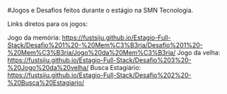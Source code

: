 #Jogos e Desafios feitos durante o estágio na SMN Tecnologia.

Links diretos para os jogos:

Jogo da memória: https://fustsiju.github.io/Estagio-Full-Stack/Desafio%201%20-%20Mem%C3%B3ria/Desafio%201%20-%20Mem%C3%B3ria/Jogo%20da%20Mem%C3%B3ria/
Jogo da velha: https://fustsiju.github.io/Estagio-Full-Stack/Desafio%203%20-%20Jogo%20da%20velha/
Busca Estagiário: https://fustsiju.github.io/Estagio-Full-Stack/Desafio%202%20-%20Busca%20Estagiario/
